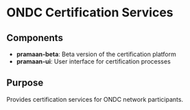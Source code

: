 # ONDC Certification Services

## Components
- **pramaan-beta**: Beta version of the certification platform
- **pramaan-ui**: User interface for certification processes

## Purpose
Provides certification services for ONDC network participants.
